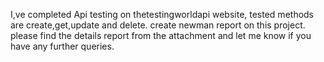 I,ve completed Api testing on thetestingworldapi website, 
tested methods are create,get,update and delete.
create newman report on this project.
please find the details report from the attachment and let me know if you have any further queries.
